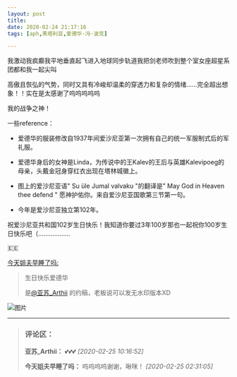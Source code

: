 ```yaml
---
layout: post
title: 
date: 2020-02-24 21:17:16
tags: [aph,黑塔利亚,爱德华·冯·波克]

---
```

我激动我疯癫我平地垂直起飞进入地球同步轨道我把剑老师吹到整个室女座超星系团都和我一起尖叫

高傲且恢弘的气势，同时又具有冷峻却温柔的穿透力和复杂的情绪……完全超出想象！！实在是太感谢了呜呜呜呜呜

我的战争之神！

一些reference：

*   爱德华的服装修改自1937年间爱沙尼亚第一次拥有自己的统一军服制式后的军礼服。

*   爱德华身后的女神是Linda，为传说中的王Kalev的王后与英雄Kalevipoeg的母亲，头戴金冠身穿红衣出现在塔林城徽上。

*   图上的爱沙尼亚语" Su üle Jumal valvaku "的翻译是" May God in Heaven thee defend " 愿神护佑你。来自爱沙尼亚国歌第三节第一句。

*   今年是爱沙尼亚独立第102年。

祝爱沙尼亚共和国102岁生日快乐！我知道你要过3年100岁那也一起祝你100岁生日快乐吧（………………  

🇪🇪

[今天姐夫早睡了吗:](http://laojianjian.lofter.com/post/1cfd177a_1c81e4b7e)

> 生日快乐爱德华
> 
> 是[@亚苏_Arthii](https://www.lofter.com/mentionredirect.do?blogId=2170374) 的约稿，老板说可以发无水印版本XD


![图片](./img/dUFZeWlaSlZWRE41WDFNNVZ2OWd1QkJaZHJuTWZYTkk0Q09iaUV5ejJsR0dDQ0VXU0phdFhnPT0.jpg)


---
> ### 评论区：
>**亚苏_Arthii：** 💕💕💕  *[2020-02-25 10:16:52]*
>
>**今天姐夫早睡了吗：** 呜呜呜呜谢谢，啾咪！  *[2020-02-25 02:31:05]*
>
>